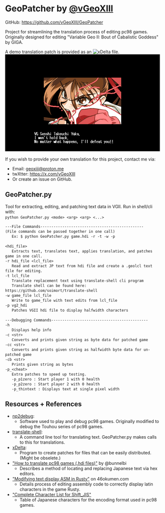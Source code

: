 # GeoPatcher by [@vGeoXIII](https://github.com/vGeoXIII)
GitHub: https://github.com/vGeoXIII/GeoPatcher  

Project for streamlining the translation process of editing pc98 games.  
Originally designed for editing "Variable Geo II: Bout of Cabalistic Goddess" by GIGA.

A demo translation patch is provided as an ![xDelta file](https://github.com/vGeoXIII/GeoPatcher/releases/tag/Translation_Exports).  
![Yuka Translation](https://github.com/vGeoXIII/GeoPatcher/blob/main/images/yuka_prefight.BMP)

If you wish to provide your own translation for this project, contact me via:
- Email: geoxiii@proton.me
- twXtter: https://x.com/vGeoXIII
- Or create an issue on GitHub.

## GeoPatcher.py
Tool for extracting, editing, and patching text data in VGII. Run in shell/cli with:  
`python GeoPatcher.py <mode> <arg> <arg> <...>`  

```
---File Commands-----------------------------------------------
(File commands can be passed together in one call)
   Ex: $ python GeoPatcher.py game.hdi -r -t -w -p

<hdi_file>
   Extracts text, translates text, applies translation, and patches game in one call.
-r hdi_file <lcl_file>
   Read and extract JP text from hdi file and create a .geolcl text file for editing.
-t lcl_file
   Translate replacement text using translate-shell cli program
   Translate shell can be found here: https://github.com/soimort/translate-shell
-w game_file lcl_file
   Write to game_file with text edits from lcl_file
-p vg2_hdi
   Patches VGII hdi file to display halfwidth characters

---Debugging Commands--------------------------------------------
-h
   Displays help info
-c <str>
   Converts and prints given string as byte data for patched game
-cc <str>
   Converts and prints given string as halfwidth byte data for un-patched game
-cb <str>
   Prints given string as bytes
-p_<cheat>
   Extra patches to speed up testing.
   -p_p1zero : Start player 1 with 0 health
   -p_p2zero : Start player 2 with 0 health
   -p_thintext : Displays text at single pixel width
```

## Resources + References
- [np2debug](https://github.com/nmlgc/np2debug):
    - Software used to play and debug pc98 games. Originally modified to debug the Touhou series of pc98 games.
- [translate-shell](https://github.com/soimort/translate-shell):
    - A command line tool for translating text. GeoPatcher.py makes calls to this for translations.
- [xDelta](https://www.romhacking.net/utilities/598/):
    - Program to create patches for files that can be easily distributed. (Might be obselete.)
- ["How to translate pc98 games (.hdi files)"](https://youtu.be/rWMU0fcJZHE?si=hgzjCP3YQxxYR6ku) by @bunnelbi
    - Describes a method of locating and replacing Japanese text via hex editors.
- ["Modifying text display ASM in Rusty"](https://46okumen.com/2019/03/05/modifying-text-display-asm-in-rusty-folkulore-part-4/) on 46okumen.com
    - Details process of editing assembly code to correctly display latin characters in the game Rusty.
- ["Complete Character List for Shift_JIS"](https://www.fileformat.info/info/charset/Shift_JIS/list.htm)
    - Table of Japanese characters for the encoding format used in pc98 games.



